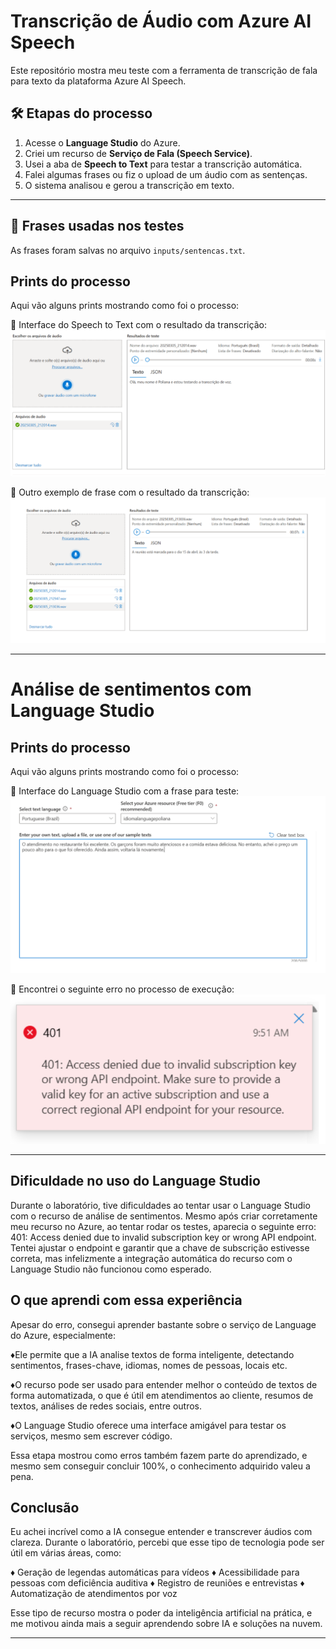 # Transcrição de Áudio com Azure AI Speech

Este repositório mostra meu teste com a ferramenta de transcrição de fala para texto da plataforma Azure AI Speech.

## 🛠️ Etapas do processo

1. Acesse o **Language Studio** do Azure.
2. Criei um recurso de **Serviço de Fala (Speech Service)**.
3. Usei a aba de **Speech to Text** para testar a transcrição automática.
4. Falei algumas frases ou fiz o upload de um áudio com as sentenças.
5. O sistema analisou e gerou a transcrição em texto.

---

## 📝 Frases usadas nos testes

As frases foram salvas no arquivo `inputs/sentencas.txt`.

##  Prints do processo

Aqui vão alguns prints mostrando como foi o processo:

📌 Interface do Speech to Text com o resultado da transcrição:  
![Print 1](./imagem1.png)

📌 Outro exemplo de frase com o resultado da transcrição:  
![Print 2](./imagem2.png)

---

# Análise de sentimentos com Language Studio

##  Prints do processo

Aqui vão alguns prints mostrando como foi o processo:

📌 Interface do Language Studio com a frase para teste:  
![Print 1](./imagem3.png)

📌 Encontrei o seguinte erro no processo de execução:  
![Print 2](./imagem5.png)

---

## Dificuldade no uso do Language Studio

Durante o laboratório, tive dificuldades ao tentar usar o Language Studio com o recurso de análise de sentimentos. Mesmo após criar corretamente meu recurso no Azure, ao tentar rodar os testes, aparecia o seguinte erro: 401: Access denied due to invalid subscription key or wrong API endpoint.
Tentei ajustar o endpoint e garantir que a chave de subscrição estivesse correta, mas infelizmente a integração automática do recurso com o Language Studio não funcionou como esperado.

## O que aprendi com essa experiência

Apesar do erro, consegui aprender bastante sobre o serviço de Language do Azure, especialmente:

♦Ele permite que a IA analise textos de forma inteligente, detectando sentimentos, frases-chave, idiomas, nomes de pessoas, locais etc.

♦O recurso pode ser usado para entender melhor o conteúdo de textos de forma automatizada, o que é útil em atendimentos ao cliente, resumos de textos, análises de redes sociais, entre outros.

♦O Language Studio oferece uma interface amigável para testar os serviços, mesmo sem escrever código.

Essa etapa mostrou como erros também fazem parte do aprendizado, e mesmo sem conseguir concluir 100%, o conhecimento adquirido valeu a pena.



## Conclusão

Eu achei incrível como a IA consegue entender e transcrever áudios com clareza. Durante o laboratório, percebi que esse tipo de tecnologia pode ser útil em várias áreas, como:

♦ Geração de legendas automáticas para vídeos
♦ Acessibilidade para pessoas com deficiência auditiva
♦ Registro de reuniões e entrevistas
♦ Automatização de atendimentos por voz

Esse tipo de recurso mostra o poder da inteligência artificial na prática, e me motivou ainda mais a seguir aprendendo sobre IA e soluções na nuvem.

---


